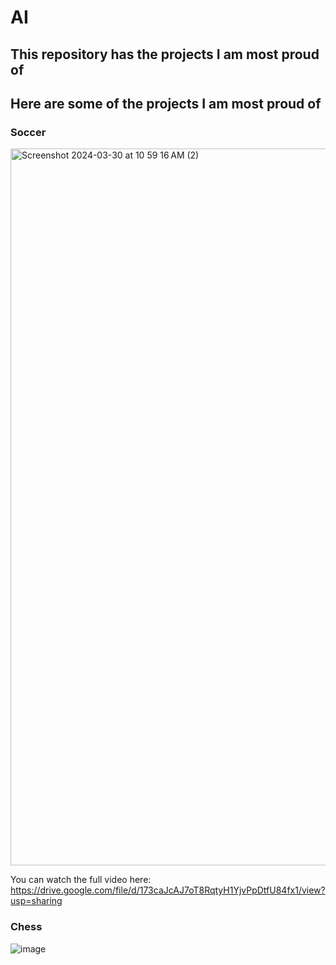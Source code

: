 # AI

## This repository has the projects I am most proud of 
## Here are some of the projects I am most proud of 

### Soccer
<img width="1147" alt="Screenshot 2024-03-30 at 10 59 16 AM (2)" src="https://github.com/AngelicSage/AI/assets/142240060/607807de-859a-488d-94e3-60fec6ded29d">

You can watch the full video here:
https://drive.google.com/file/d/173caJcAJ7oT8RqtyH1YjvPpDtfU84fx1/view?usp=sharing


### Chess
![image](https://github.com/AngelicSage/AI/assets/142240060/83dc5bc4-13d1-4940-874e-08e8d0698fbb)
